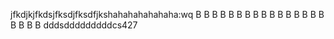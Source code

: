jfkdjkjfkdsjfksdjfksdfjkshahahahahahaha:wq
B
B
B
B
B
B
B
B
B
B
B
B
B
B
B
B
B
B
B
B
dddsdddddddddcs427


